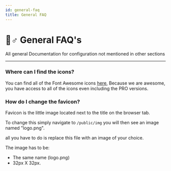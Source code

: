 ```yaml
---
id: general-faq
title: General FAQ
---
```


# 🙋♂ General FAQ's

All general Documentation for configuration not mentioned in other sections

***

### Where can I find the icons? <a href="#12582c8d-dba8-47a4-83ac-24a5e56b2043" id="12582c8d-dba8-47a4-83ac-24a5e56b2043"></a>

You can find all of the Font Awesome icons [here](https://fontawesome.com/icons?d=gallery), Because we are awesome, you have access to all of the icons even including the PRO versions.

### How do I change the favicon? <a href="#8037fc9f-eb0d-4adc-989a-aadfdd3df29a" id="8037fc9f-eb0d-4adc-989a-aadfdd3df29a"></a>

Favicon is the little image located next to the title on the browser tab.

To change this simply navigate to `/public/img` you will then see an image named "logo.png".

all you have to do is replace this file with an image of your choice.

The image has to be:

* The same name (logo.png)
* 32px X 32px.
